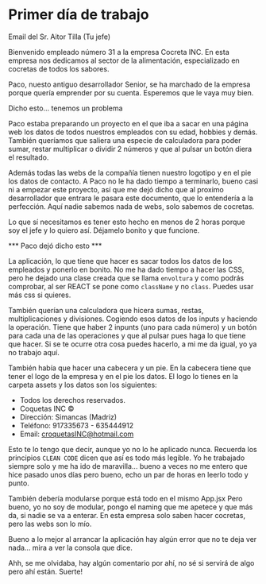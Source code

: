 # Primer día de trabajo

Email del Sr. Aitor Tilla (Tu jefe)

Bienvenido empleado número 31 a la empresa Cocreta INC. En esta empresa nos dedicamos al sector de la alimentación, especializado en cocretas de todos los sabores.

Paco, nuesto antiguo desarrollador Senior, se ha marchado de la empresa porque quería emprender por su cuenta. Esperemos que le vaya muy bien.

Dicho esto... tenemos un problema

Paco estaba preparando un proyecto en el que iba a sacar en una página web los datos de todos nuestros empleados con su edad, hobbies y demás. 
También queríamos que saliera una especie de calculadora para poder sumar, restar multiplicar o dividir 2 números y que al pulsar un botón diera el resultado.

Además todas las webs de la compañía tienen nuestro logotipo y en el pie los datos de contacto.
A Paco no le ha dado tiempo a terminarlo, bueno casi ni a empezar este proyecto, así que me dejó dicho que al proximo desarrollador que entrara le pasara este documento, que lo entendería a la perfección. Aquí nadie sabemos nada de webs, solo sabemos de cocretas.

Lo que sí necesitamos es tener esto hecho en menos de 2 horas porque soy el jefe y lo quiero así.
Déjamelo bonito y que funcione. 

*** Paco dejó dicho esto ***

La aplicación, lo que tiene que hacer es sacar todos los datos de los empleados y ponerlo en bonito. No me ha dado tiempo a hacer las CSS, pero he dejado una clase creada que se llama `envoltura` y como podrás comprobar, al ser REACT se pone como `className` y no `class`. Puedes usar más css si quieres.

También querían una calculadora que hicera sumas, restas, multiplicaciones y divisiones. Cogiendo esos datos de los inputs y haciendo la operación. Tiene que haber 2 inpunts (uno para cada número) y un botón para cada una de las operaciones y que al pulsar pues haga lo que tiene que hacer. Si se te ocurre otra cosa puedes hacerlo, a mi me da igual, yo ya no trabajo aquí. 

También había que hacer una cabecera y un pie.
En la cabecera tiene que tener el logo de la empresa y en el pie los datos. El logo lo tienes en la carpeta assets y los datos son los siguientes:

- Todos los derechos reservados. 
- Coquetas INC ©  
- Dirección: Simancas (Madriz)
- Teléfono: 917335673 - 635444912 
- Email: croquetasINC@hotmail.com

Esto te lo tengo que decir, aunque yo no lo he aplicado nunca. Recuerda los principios `CLEAN CODE` dicen que así es todo más legible. Yo he trabajado siempre solo y me ha ido de maravilla... bueno a veces no me entero que hice pasado unos días pero bueno, echo un par de horas en leerlo todo y punto.

También debería modularse porque está todo en el mismo App.jsx
Pero bueno, yo no soy de modular, pongo el naming que me apetece y que más da, si nadie se va a enterar. En esta empresa solo saben hacer cocretas, pero las webs son lo mío.

Bueno a lo mejor al arrancar la aplicación hay algún error que no te deja ver nada... mira a ver la consola que dice.

Ahh, se me olvidaba, hay algún comentario por ahí, no sé si servirá de algo pero ahí están.
Suerte!


